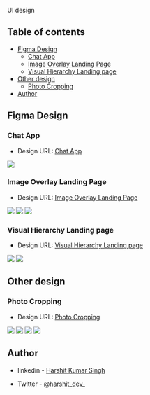 UI design 

 

## Table of contents

- [Figma Design](#figma-design)
  - [Chat App](#chat-app)
  - [Image Overlay Landing Page](#image-overlay-landing-page)
  - [Visual Hierarchy Landing page](#Visual-Hierarchy-Landing-page)
- [Other design](#Other-design)
  - [Photo Cropping](#Photo-Cropping)
- [Author](#author)




## Figma Design

### Chat App


-  Design URL: [Chat App](https://www.figma.com/file/zuIl9IsyKuOveUjuowGKZi/Chat-App?node-id=0%3A1)

![](./img/chat%20app%20preview.png)

### Image Overlay Landing Page


-  Design URL: [Image Overlay Landing Page](https://www.figma.com/file/qkKdwpfy2LVaab2dxTzb8S/Practice%3A-Image-Overlays?node-id=0%3A1)

![](./img/Frame%201.png)
![](./img/Frame%202.png)
![](./img/Frame%203.png)


### Visual Hierarchy Landing page
 
-  Design URL: [Visual Hierarchy Landing page](https://www.figma.com/file/MZfnjESwPSC8o6vJyDrdfL/Landing-Page-with-visual-Hierarchy?node-id=28%3A0)

![](./img/design%201.png)
![](./img/design%202.png)

## Other design

### Photo Cropping

-  Design URL: [Photo Cropping](https://www.figma.com/file/XCEg6qLS4LtPSSj1Q6iXwb/Practice%3A-Cropping?node-id=0%3A1)

![](./img/pika-396886-unsplash.png)
![](./img/Soft%20Crop%20-%20Light%20Blue.png)
![](./img/Soft%20Crop%20-%20White.png)
![](./img/Extreme%20Crop.png)



## Author

- linkedin - [Harshit Kumar Singh](www.linkedin.com/in/harshitkrsingh)

- Twitter - [@harshit_dev_](https://twitter.com/harshit_dev_)
